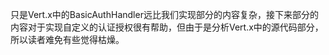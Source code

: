 只是Vert.x中的BasicAuthHandler远比我们实现部分的内容复杂，接下来部分的内容对于实现自定义的认证授权很有帮助，但由于是分析Vert.x中的源代码部分，所以读者难免有些觉得枯燥。

